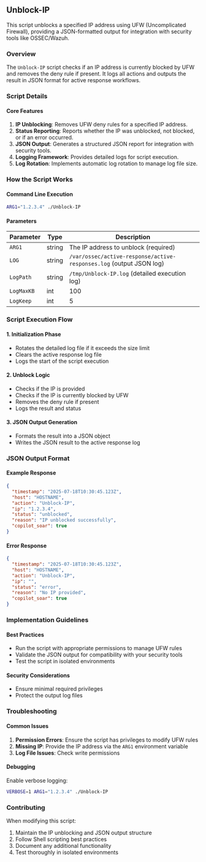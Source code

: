 ## Unblock-IP

This script unblocks a specified IP address using UFW (Uncomplicated Firewall), providing a JSON-formatted output for integration with security tools like OSSEC/Wazuh.

### Overview

The `Unblock-IP` script checks if an IP address is currently blocked by UFW and removes the deny rule if present. It logs all actions and outputs the result in JSON format for active response workflows.

### Script Details

#### Core Features

1. **IP Unblocking**: Removes UFW deny rules for a specified IP address.
2. **Status Reporting**: Reports whether the IP was unblocked, not blocked, or if an error occurred.
3. **JSON Output**: Generates a structured JSON report for integration with security tools.
4. **Logging Framework**: Provides detailed logs for script execution.
5. **Log Rotation**: Implements automatic log rotation to manage log file size.

### How the Script Works

#### Command Line Execution
```bash
ARG1="1.2.3.4" ./Unblock-IP
```

#### Parameters

| Parameter | Type | Description |
|-----------|------|-------------|
| `ARG1`    | string | The IP address to unblock (required) |
| `LOG`     | string | `/var/ossec/active-response/active-responses.log` (output JSON log) |
| `LogPath` | string | `/tmp/Unblock-IP.log` (detailed execution log) |
| `LogMaxKB` | int | 100 | Maximum log file size in KB before rotation |
| `LogKeep` | int | 5 | Number of rotated log files to retain |

### Script Execution Flow

#### 1. Initialization Phase
- Rotates the detailed log file if it exceeds the size limit
- Clears the active response log file
- Logs the start of the script execution

#### 2. Unblock Logic
- Checks if the IP is provided
- Checks if the IP is currently blocked by UFW
- Removes the deny rule if present
- Logs the result and status

#### 3. JSON Output Generation
- Formats the result into a JSON object
- Writes the JSON result to the active response log

### JSON Output Format

#### Example Response
```json
{
  "timestamp": "2025-07-18T10:30:45.123Z",
  "host": "HOSTNAME",
  "action": "Unblock-IP",
  "ip": "1.2.3.4",
  "status": "unblocked",
  "reason": "IP unblocked successfully",
  "copilot_soar": true
}
```

#### Error Response
```json
{
  "timestamp": "2025-07-18T10:30:45.123Z",
  "host": "HOSTNAME",
  "action": "Unblock-IP",
  "ip": "",
  "status": "error",
  "reason": "No IP provided",
  "copilot_soar": true
}
```

### Implementation Guidelines

#### Best Practices
- Run the script with appropriate permissions to manage UFW rules
- Validate the JSON output for compatibility with your security tools
- Test the script in isolated environments

#### Security Considerations
- Ensure minimal required privileges
- Protect the output log files

### Troubleshooting

#### Common Issues
1. **Permission Errors**: Ensure the script has privileges to modify UFW rules
2. **Missing IP**: Provide the IP address via the `ARG1` environment variable
3. **Log File Issues**: Check write permissions

#### Debugging
Enable verbose logging:
```bash
VERBOSE=1 ARG1="1.2.3.4" ./Unblock-IP
```

### Contributing

When modifying this script:
1. Maintain the IP unblocking and JSON output structure
2. Follow Shell scripting best practices
3. Document any additional functionality
4. Test thoroughly in isolated environments
